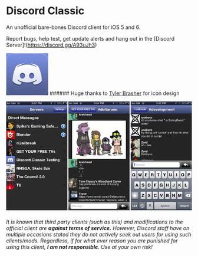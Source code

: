 # Discord Classic 
An unofficial bare-bones Discord client for iOS 5 and 6.

Report bugs, help test, get update alerts and hang out in the [Discord Server]!(https://discord.gg/A93uJh3)

![icon](https://github.com/Cellomonster/iOS-Discord-Classic/raw/master/Icon%402x.png) ###### Huge thanks to [Tyler Brasher](https://twitter.com/TyBrasher) for icon design

![screenshot](https://github.com/Cellomonster/iOS-Discord-Classic/raw/master/Screenshots.png)





###### It is known that third party clients (such as this) and modifications to the official client are **against terms of service.** However, Discord staff have on multiple occasions stated they do not actively seek out users for using such clients/mods. Regardless, if for what ever reason you are punished for using this client, **I am not responsible**. Use at your own risk!
